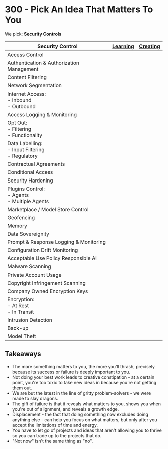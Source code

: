 # 300 - Pick An Idea That Matters To You

We pick: **Security Controls**

| Security Control | [Learning](https://github.com/vanHeemstraSystems/learning-security-controls) | [Creating](https://github.com/vanHeemstraSystems/creating-security-controls) |
| --- | --- | --- | 
| Access Control | | |
| Authentication & Authorization Management | | |
| Content Filtering | | |
| Network Segmentation | | |
| Internet Access:<br>- Inbound<br>- Outbound | | |
| Access Logging & Monitoring | | |
| Opt Out:<br>- Filtering<br>- Functionality | | |
| Data Labelling:<br>- Input Filtering<br>- Regulatory | | |
| Contractual Agreements | | |
| Conditional Access | | |
| Security Hardening | | |
| Plugins Control:<br>- Agents<br>- Multiple Agents | | |
| Marketplace / Model Store Control | | |
| Geofencing | | |
| Memory | | |
| Data Sovereignity | | |
| Prompt & Response Logging & Monitoring | | |
| Configuration Drift Monitoring | | |
| Acceptable Use Policy Responsible AI | | |
| Malware Scanning | | |
| Private Account Usage | | |
| Copyright Infringement Scanning | | |
| Company Owned Encryption Keys | | |
| Encryption:<br>- At Rest<br>- In Transit | | |
| Intrusion Detection | | |
| Back-up | | |
| Model Theft | | |

## Takeaways

- The more something matters to you, the more you'll thrash, precisely because its success or failure is deeply important to you.
- Not doing your best work leads to creative constipation - at a certain point, you're too toxic to take new ideas in because you're not getting them out.
- We are but the latest in the line of gritty problem-solvers - we were made to slay dragons.
- The gift of failure is that it reveals what matters to you, shows you when you're out of alignment, and reveals a growth edge.
- Displacement - the fact that doing something now excludes doing anything else - can help you focus on what matters, but only after you accept the limitations of time and energy.
- You have to let go of projects and ideas that aren't allowing you to thrive so you can trade up to the projects that do.
- "Not now" isn't the same thing as "no".
